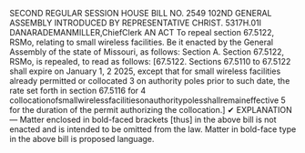 SECOND REGULAR SESSION
HOUSE BILL NO. 2549
102ND GENERAL ASSEMBLY
INTRODUCED BY REPRESENTATIVE CHRIST.
5317H.01I DANARADEMANMILLER,ChiefClerk
AN ACT
To repeal section 67.5122, RSMo, relating to small wireless facilities.
Be it enacted by the General Assembly of the state of Missouri, as follows:
Section A. Section 67.5122, RSMo, is repealed, to read as follows:
[67.5122. Sections 67.5110 to 67.5122 shall expire on January 1,
2 2025, except that for small wireless facilities already permitted or collocated
3 on authority poles prior to such date, the rate set forth in section 67.5116 for
4 collocationofsmallwirelessfacilitiesonauthoritypolesshallremaineffective
5 for the duration of the permit authorizing the collocation.]
✔
EXPLANATION — Matter enclosed in bold-faced brackets [thus] in the above bill is not enacted and is
intended to be omitted from the law. Matter in bold-face type in the above bill is proposed language.